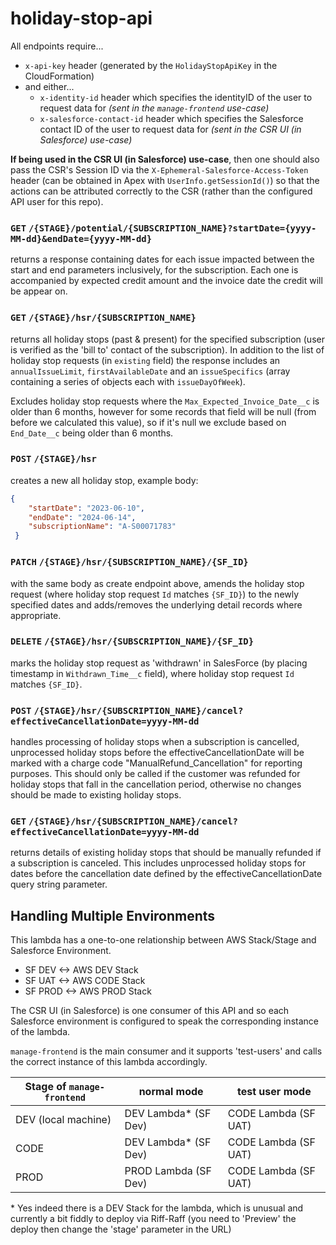 # holiday-stop-api
All endpoints require...

- `x-api-key` header (generated by the `HolidayStopApiKey` in the CloudFormation)
- and either...
  - `x-identity-id` header which specifies the identityID of the user to request data for _(sent in the `manage-frontend` use-case)_
  - `x-salesforce-contact-id` header which specifies the Salesforce contact ID of the user to request data for _(sent in the CSR UI (in Salesforce) use-case)_

**If being used in the CSR UI (in Salesforce) use-case**, then one should also pass the CSR's Session ID via the `X-Ephemeral-Salesforce-Access-Token` header (can be obtained in Apex with `UserInfo.getSessionId()`) so that the actions can be attributed correctly to the CSR (rather than the configured API user for this repo).

### `GET` `/{STAGE}/potential/{SUBSCRIPTION_NAME}?startDate={yyyy-MM-dd}&endDate={yyyy-MM-dd}`
returns a response containing dates for each issue impacted between the start and end parameters inclusively, for the subscription. Each one is accompanied by expected credit amount and the invoice date the credit will be appear on.
 
### `GET` `/{STAGE}/hsr/{SUBSCRIPTION_NAME}`
returns all holiday stops (past & present) for the specified subscription (user is verified as the 'bill to' contact of the subscription). In addition to the list of holiday stop requests (in `existing` field) the response includes an `annualIssueLimit`, `firstAvailableDate` and an `issueSpecifics` (array containing a series of objects each with `issueDayOfWeek`).

Excludes holiday stop requests where the `Max_Expected_Invoice_Date__c` is older than 6 months, however for some records that field will be null (from before we calculated this value), so if it's null we exclude based on `End_Date__c` being older than 6 months.

### `POST` `/{STAGE}/hsr`
creates a new all holiday stop, example body:
```json
{
    "startDate": "2023-06-10", 
    "endDate": "2024-06-14", 
    "subscriptionName": "A-S00071783"
 }
```

### `PATCH` `/{STAGE}/hsr/{SUBSCRIPTION_NAME}/{SF_ID}`
with the same body as create endpoint above, amends the holiday stop request (where holiday stop request `Id` matches `{SF_ID}`) to the newly specified dates and adds/removes the underlying detail records where appropriate.

### `DELETE` `/{STAGE}/hsr/{SUBSCRIPTION_NAME}/{SF_ID}`
marks the holiday stop request as 'withdrawn' in SalesForce (by placing timestamp in `Withdrawn_Time__c` field), where holiday stop request `Id` matches `{SF_ID}`.

### `POST` `/{STAGE}/hsr/{SUBSCRIPTION_NAME}/cancel?effectiveCancellationDate=yyyy-MM-dd`
handles processing of holiday stops when a subscription is cancelled, unprocessed holiday stops before the effectiveCancellationDate will be marked with a charge code "ManualRefund_Cancellation" for reporting purposes.  This should only be called if the customer was refunded for holiday stops that fall in the cancellation period, otherwise no changes should be made to existing holiday stops.

### `GET` `/{STAGE}/hsr/{SUBSCRIPTION_NAME}/cancel?effectiveCancellationDate=yyyy-MM-dd`
returns details of existing holiday stops that should be manually refunded if a subscription is canceled. This includes unprocessed holiday stops for dates before the cancellation date defined by the effectiveCancellationDate query string parameter.


## Handling Multiple Environments
This lambda has a one-to-one relationship between AWS Stack/Stage and Salesforce Environment.
- SF DEV <-> AWS DEV Stack
- SF UAT <-> AWS CODE Stack
- SF PROD <-> AWS PROD Stack


The CSR UI (in Salesforce) is one consumer of this API and so each Salesforce environment is configured to speak the corresponding instance of the lambda.

`manage-frontend` is the main consumer and it supports 'test-users' and calls the correct instance of this lambda accordingly.

| Stage of `manage-frontend` | normal mode | test user mode |
| --- | --- | --- |
| DEV (local machine) | DEV Lambda* (SF Dev) | CODE Lambda (SF UAT) |
| CODE | DEV Lambda* (SF Dev) | CODE Lambda (SF UAT) |
| PROD | PROD Lambda (SF Dev) | CODE Lambda (SF UAT) |

\* Yes indeed there is a DEV Stack for the lambda, which is unusual and currently a bit fiddly to deploy via Riff-Raff (you need to 'Preview' the deploy then change the 'stage' parameter in the URL)

